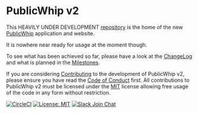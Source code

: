 # PublicWhip v2

This HEAVILY UNDER DEVELOPMENT [repository](https://github.com/publicwhip/publicwhipv2) is the home of the
new [PublicWhip](https://www.publicwhip.org.uk) application and website.

It is nowhere near ready for usage at the moment though.

To see what has been achieved so far, please have a look at the [ChangeLog](docs/ChangeLog.md)
 and what is planned in the [Milestones](docs/Milestones.md).

If you are considering [Contributing](docs/CONTRIBUTING.md) to the development of PublicWhip v2, please ensure you have
read the [Code of Conduct](docs/CODE_OF_CONDUCT.md) first. All contributions to PublicWhip v2 must be licensed under
the [MIT](LICENSE.txt) license allowing free usage of the code in any form without restriction.

[![CircleCI](https://circleci.com/gh/publicwhip/publicwhipv2/tree/master.svg?style=svg)](https://circleci.com/gh/publicwhip/publicwhipv2/tree/master)
[![License: MIT](https://img.shields.io/badge/License-MIT-yellow.svg)](https://opensource.org/licenses/MIT)
[![Slack Join Chat](https://img.shields.io/badge/Slack-Join_Chat-blue.svg)](https://join.slack.com/t/publicwhip/shared_invite/enQtNTczMTg1MTc1Mzc3LTAxMjkyYzNhNWY0NDdmY2EzYjYwNTZjNjQ1YTNiOTQwZWYzM2Q0ZDJjOWU5MTVjNzZmNGFjMzljY2U0ZjA0YjM)